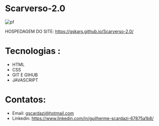 # Scarverso-2.0
![pf](https://user-images.githubusercontent.com/112108655/192118222-de457425-0584-440a-b23b-83f959d87a59.png)

HOSPEDAGEM DO SITE:  https://gskars.github.io/Scarverso-2.0/
# Tecnologias :
- HTML
- CSS
- GIT E GIHUB
- JAVASCRIPT
# Contatos:
- Email: gscardazi@hotmail.com
- Linkedin: https://www.linkedin.com/in/guilherme-scardazi-67875a1b8/


